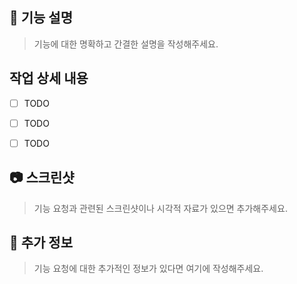 ## 🚀 기능 설명
> 기능에 대한 명확하고 간결한 설명을 작성해주세요.


## 작업 상세 내용

- [ ] TODO
- [ ] TODO
- [ ] TODO


## 📷 스크린샷
> 기능 요청과 관련된 스크린샷이나 시각적 자료가 있으면 추가해주세요.


## 💬 추가 정보
> 기능 요청에 대한 추가적인 정보가 있다면 여기에 작성해주세요.
